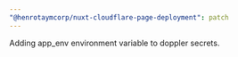 ```yaml
---
"@henrotaymcorp/nuxt-cloudflare-page-deployment": patch
---
```


Adding app_env environment variable to doppler secrets.
